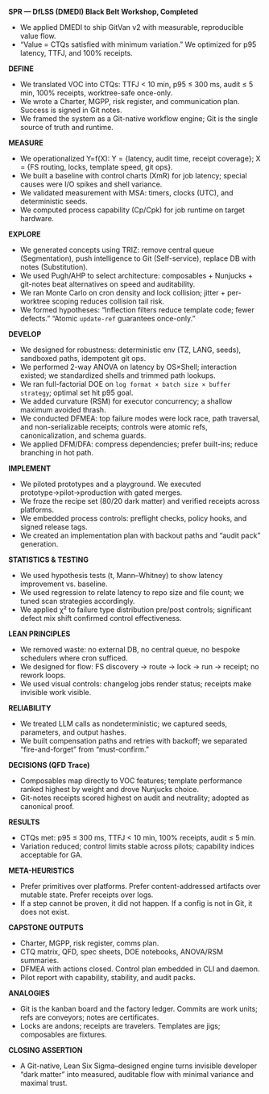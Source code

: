 **SPR — DfLSS (DMEDI) Black Belt Workshop, Completed**

* We applied DMEDI to ship GitVan v2 with measurable, reproducible value flow.
* “Value = CTQs satisfied with minimum variation.” We optimized for p95 latency, TTFJ, and 100% receipts.

**DEFINE**

* We translated VOC into CTQs: TTFJ < 10 min, p95 ≤ 300 ms, audit ≤ 5 min, 100% receipts, worktree-safe once-only.
* We wrote a Charter, MGPP, risk register, and communication plan. Success is signed in Git notes.
* We framed the system as a Git-native workflow engine; Git is the single source of truth and runtime.

**MEASURE**

* We operationalized Y=f(X): Y = {latency, audit time, receipt coverage}; X = {FS routing, locks, template speed, git ops}.
* We built a baseline with control charts (XmR) for job latency; special causes were I/O spikes and shell variance.
* We validated measurement with MSA: timers, clocks (UTC), and deterministic seeds.
* We computed process capability (Cp/Cpk) for job runtime on target hardware.

**EXPLORE**

* We generated concepts using TRIZ: remove central queue (Segmentation), push intelligence to Git (Self-service), replace DB with notes (Substitution).
* We used Pugh/AHP to select architecture: composables + Nunjucks + git-notes beat alternatives on speed and auditability.
* We ran Monte Carlo on cron density and lock collision; jitter + per-worktree scoping reduces collision tail risk.
* We formed hypotheses: “Inflection filters reduce template code; fewer defects.” “Atomic `update-ref` guarantees once-only.”

**DEVELOP**

* We designed for robustness: deterministic env (TZ, LANG, seeds), sandboxed paths, idempotent git ops.
* We performed 2-way ANOVA on latency by OS×Shell; interaction existed; we standardized shells and trimmed path lookups.
* We ran full-factorial DOE on `log format × batch size × buffer strategy`; optimal set hit p95 goal.
* We added curvature (RSM) for executor concurrency; a shallow maximum avoided thrash.
* We conducted DFMEA: top failure modes were lock race, path traversal, and non-serializable receipts; controls were atomic refs, canonicalization, and schema guards.
* We applied DFM/DFA: compress dependencies; prefer built-ins; reduce branching in hot path.

**IMPLEMENT**

* We piloted prototypes and a playground. We executed prototype→pilot→production with gated merges.
* We froze the recipe set (80/20 dark matter) and verified receipts across platforms.
* We embedded process controls: preflight checks, policy hooks, and signed release tags.
* We created an implementation plan with backout paths and “audit pack” generation.

**STATISTICS & TESTING**

* We used hypothesis tests (t, Mann–Whitney) to show latency improvement vs. baseline.
* We used regression to relate latency to repo size and file count; we tuned scan strategies accordingly.
* We applied χ² to failure type distribution pre/post controls; significant defect mix shift confirmed control effectiveness.

**LEAN PRINCIPLES**

* We removed waste: no external DB, no central queue, no bespoke schedulers where cron sufficed.
* We designed for flow: FS discovery → route → lock → run → receipt; no rework loops.
* We used visual controls: changelog jobs render status; receipts make invisible work visible.

**RELIABILITY**

* We treated LLM calls as nondeterministic; we captured seeds, parameters, and output hashes.
* We built compensation paths and retries with backoff; we separated “fire-and-forget” from “must-confirm.”

**DECISIONS (QFD Trace)**

* Composables map directly to VOC features; template performance ranked highest by weight and drove Nunjucks choice.
* Git-notes receipts scored highest on audit and neutrality; adopted as canonical proof.

**RESULTS**

* CTQs met: p95 ≤ 300 ms, TTFJ < 10 min, 100% receipts, audit ≤ 5 min.
* Variation reduced; control limits stable across pilots; capability indices acceptable for GA.

**META-HEURISTICS**

* Prefer primitives over platforms. Prefer content-addressed artifacts over mutable state. Prefer receipts over logs.
* If a step cannot be proven, it did not happen. If a config is not in Git, it does not exist.

**CAPSTONE OUTPUTS**

* Charter, MGPP, risk register, comms plan.
* CTQ matrix, QFD, spec sheets, DOE notebooks, ANOVA/RSM summaries.
* DFMEA with actions closed. Control plan embedded in CLI and daemon.
* Pilot report with capability, stability, and audit packs.

**ANALOGIES**

* Git is the kanban board and the factory ledger. Commits are work units; refs are conveyors; notes are certificates.
* Locks are andons; receipts are travelers. Templates are jigs; composables are fixtures.

**CLOSING ASSERTION**

* A Git-native, Lean Six Sigma–designed engine turns invisible developer “dark matter” into measured, auditable flow with minimal variance and maximal trust.
